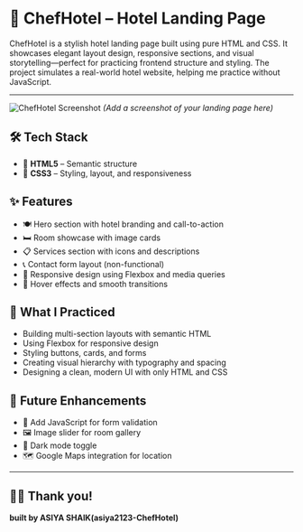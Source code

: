 # 🏨 ChefHotel – Hotel Landing Page

ChefHotel is a stylish hotel landing page built using pure HTML and CSS. It showcases elegant layout design, responsive sections, and visual storytelling—perfect for practicing frontend structure and styling.
The project simulates a real-world hotel website, helping me practice without JavaScript.

---

![ChefHotel Screenshot](#) *(Add a screenshot of your landing page here)*

## 🛠️ Tech Stack

- 🧱 **HTML5** – Semantic structure  
- 🎨 **CSS3** – Styling, layout, and responsiveness  

## ✨ Features

- 🍽️ Hero section with hotel branding and call-to-action  
- 🛏️ Room showcase with image cards  
- 📋 Services section with icons and descriptions  
- 📞 Contact form layout (non-functional)  
- 📱 Responsive design using Flexbox and media queries  
- 🎨 Hover effects and smooth transitions


## 🎯 What I Practiced

- Building multi-section layouts with semantic HTML  
- Using Flexbox for responsive design  
- Styling buttons, cards, and forms  
- Creating visual hierarchy with typography and spacing  
- Designing a clean, modern UI with only HTML and CSS


## 🔮 Future Enhancements

- 🧠 Add JavaScript for form validation  
- 🖼️ Image slider for room gallery  
- 🌙 Dark mode toggle  
- 🗺️ Google Maps integration for location

---

## 🙋‍♂️ Thank you!

**built by ASIYA SHAIK(asiya2123-ChefHotel)**
